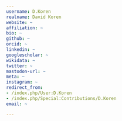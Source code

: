 ```yaml
---
username: D.Koren
realname: David Koren
website: ~
affiliation: ~
bio: ~
github: ~
orcid: ~
linkedin: ~
googlescholar: ~
wikidata: ~
twitter: ~
mastodon-url: ~
meta: ~
instagram: ~
redirect_from:
- /index.php/User:D.Koren
- /index.php/Special:Contributions/D.Koren
email: ~

---
```

